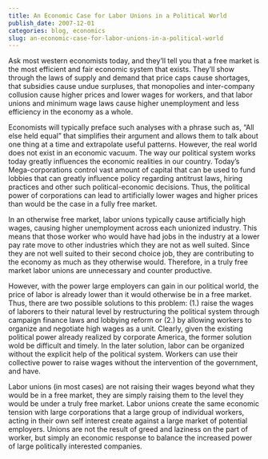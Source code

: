 ```yaml
---
title: An Economic Case for Labor Unions in a Political World
publish_date: 2007-12-01
categories: blog, economics
slug: an-economic-case-for-labor-unions-in-a-political-world
---
```

Ask most western economists today, and they’ll tell you that a free market is the most efficient and fair economic system that exists. They’ll show through the laws of supply and demand that price caps cause shortages, that subsidies cause undue surpluses, that monopolies and inter-company collusion cause higher prices and lower wages for workers, and that labor unions and minimum wage laws cause higher unemployment and less efficiency in the economy as a whole.

Economists will typically preface such analyses with a phrase such as, “All else held equal” that simplifies their argument and allows them to talk about one thing at a time and extrapolate useful patterns. However, the real world does not exist in an economic vacuum. The way our political system works today greatly influences the economic realities in our country. Today’s Mega-corporations control vast amount of capital that can be used to fund lobbies that can greatly influence policy regarding antitrust laws, hiring practices and other such political-economic decisions. Thus, the political power of corporations can lead to artificially lower wages and higher prices than would be the case in a fully free market.

In an otherwise free market, labor unions typically cause artificially high wages, causing higher unemployment across each unionized industry. This means that those worker who would have had jobs in the industry at a lower pay rate move to other industries which they are not as well suited. Since they are not well suited to their second choice job, they are contributing to the economy as much as they otherwise would. Therefore, in a truly free market labor unions are unnecessary and counter productive.

However, with the power large employers can gain in our political world, the price of labor is already lower than it would otherwise be in a free market. Thus, there are two possible solutions to this problem: (1.) raise the wages of laborers to their natural level by restructuring the political system through campaign finance laws and lobbying reform or (2.) by allowing workers to organize and negotiate high wages as a unit. Clearly, given the existing political power already realized by corporate America, the former solution wold be difficult and timely. In the later solution, labor can be organized without the explicit help of the political system. Workers can use their collective power to raise wages without the intervention of the government, and have.

Labor unions (in most cases) are not raising their wages beyond what they would be in a free market, they are simply raising them to the level they would be under a truly free market. Labor unions create the same economic tension with large corporations that a large group of individual workers, acting in their own self interest create against a large market of potential employers. Unions are not the result of greed and laziness on the part of worker, but simply an economic response to balance the increased power of large politically interested companies.

